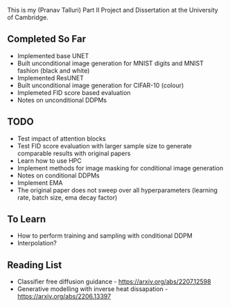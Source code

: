 This is my (Pranav Talluri) Part II Project and Dissertation at the University of Cambridge.

## Completed So Far

- Implemented base UNET
- Built unconditional image generation for MNIST digits and MNIST fashion (black and white)
- Implemented ResUNET
- Built unconditional image generation for CIFAR-10 (colour)
- Implemeted FID score based evaluation
- Notes on unconditional DDPMs

## TODO

- Test impact of attention blocks
- Test FID score evaluation with larger sample size to generate comparable results with original papers
- Learn how to use HPC
- Implement methods for image masking for conditional image generation
- Notes on conditional DDPMs
- Implement EMA
- The original paper does not sweep over all hyperparameters (learning rate, batch size, ema decay factor)

## To Learn

- How to perform training and sampling with conditional DDPM
- Interpolation?

## Reading List

- Classifier free diffusion guidance - https://arxiv.org/abs/2207.12598
- Generative modelling with inverse heat dissapation - https://arxiv.org/abs/2206.13397

